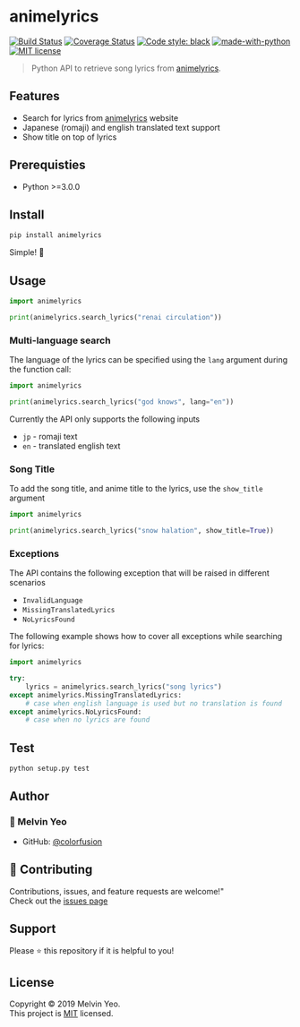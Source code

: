 # animelyrics

[![Build Status](https://travis-ci.com/colorfusion/animelyrics.svg?branch=master)](https://travis-ci.com/colorfusion/animelyrics) [![Coverage Status](https://coveralls.io/repos/github/colorfusion/animelyrics/badge.svg?branch=master)](https://coveralls.io/github/colorfusion/animelyrics?branch=master) [![Code style: black](https://img.shields.io/badge/code%20style-black-000000.svg)](https://github.com/ambv/black) [![made-with-python](https://img.shields.io/badge/Made%20with-Python-1f425f.svg)](https://www.python.org/) [![MIT license](https://img.shields.io/badge/License-MIT-blue.svg)](https://opensource.org/licenses/MIT)

>Python API to retrieve song lyrics from [animelyrics](https://www.animelyrics.com).

## Features
- Search for lyrics from [animelyrics](https://www.animelyrics.com) website
- Japanese (romaji) and english translated text support
- Show title on top of lyrics

## Prerequisties
- Python >=3.0.0

## Install
```sh
pip install animelyrics
```

Simple! 🎉

## Usage
```python
import animelyrics

print(animelyrics.search_lyrics("renai circulation"))
```

### Multi-language search
The language of the lyrics can be specified using the `lang` argument during the function call:
```python
import animelyrics

print(animelyrics.search_lyrics("god knows", lang="en"))
```

Currently the API only supports the following inputs
- `jp` - romaji text
- `en` - translated english text

### Song Title
To add the song title, and anime title to the lyrics, use the `show_title` argument
```python
import animelyrics

print(animelyrics.search_lyrics("snow halation", show_title=True))
```

### Exceptions
The API contains the following exception that will be raised in different scenarios
- `InvalidLanguage`
- `MissingTranslatedLyrics`
- `NoLyricsFound`

The following example shows how to cover all exceptions while searching for lyrics:
```python
import animelyrics

try:
    lyrics = animelyrics.search_lyrics("song lyrics")
except animelyrics.MissingTranslatedLyrics:
    # case when english language is used but no translation is found
except animelyrics.NoLyricsFound:
    # case when no lyrics are found
```

## Test
```sh
python setup.py test
```

## Author
### 🕺 Melvin Yeo
- GitHub: [@colorfusion](https://github.com/colorfusion)

## 🤝 Contributing

Contributions, issues, and feature requests are welcome!"<br>
Check out the [issues page](https://github.com/colorfusion/animelyrics/issues)

## Support

Please ⭐ this repository if it is helpful to you!

## License

Copyright © 2019 Melvin Yeo.<br>
This project is [MIT](https://github.com/colorfusion/animelyrics/blob/master/LICENSE) licensed.
